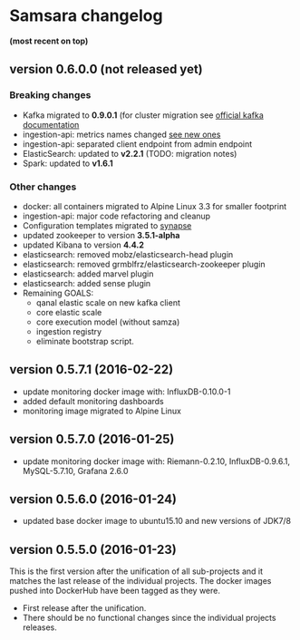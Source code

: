 # Samsara changelog
__(most recent on top)__

## version 0.6.0.0 (not released yet)

### Breaking changes

  * Kafka migrated to **0.9.0.1** (for cluster migration see [official kafka documentation](http://kafka.apache.org/documentation.html#upgrade_9)
  * ingestion-api: metrics names changed
    [see new ones](/ingestion-api/README.md)
  * ingestion-api: separated client endpoint from admin endpoint
  * ElasticSearch: updated to **v2.2.1** (TODO: migration notes)
  * Spark: updated to **v1.6.1**

### Other changes

  * docker: all containers migrated to Alpine Linux 3.3 for smaller footprint
  * ingestion-api: major code refactoring and cleanup
  * Configuration templates migrated to
    [synapse](https://github.com/BrunoBonacci/synapse)
  * updated zookeeper to version **3.5.1-alpha**
  * updated Kibana to version **4.4.2**
  * elasticsearch: removed mobz/elasticsearch-head plugin
  * elasticsearch: removed grmblfrz/elasticsearch-zookeeper plugin
  * elasticsearch: added marvel plugin
  * elasticsearch: added sense plugin
  * Remaining GOALS:
    - qanal elastic scale on new kafka client
    - core elastic scale
    - core execution model (without samza)
    - ingestion registry
    - eliminate bootstrap script.

## version 0.5.7.1 (2016-02-22)

  * update monitoring docker image with: InfluxDB-0.10.0-1
  * added default monitoring dashboards
  * monitoring image migrated to Alpine Linux

## version 0.5.7.0 (2016-01-25)

  * update monitoring docker image with: Riemann-0.2.10,
    InfluxDB-0.9.6.1, MySQL-5.7.10, Grafana 2.6.0

## version 0.5.6.0 (2016-01-24)

  * updated base docker image to ubuntu15.10 and new versions of JDK7/8

## version 0.5.5.0 (2016-01-23)

This is the first version after the unification of all sub-projects
and it matches the last release of the individual projects.  The
docker images pushed into DockerHub have been tagged as they were.

  * First release after the unification.
  * There should be no functional changes since the individual projects releases.
